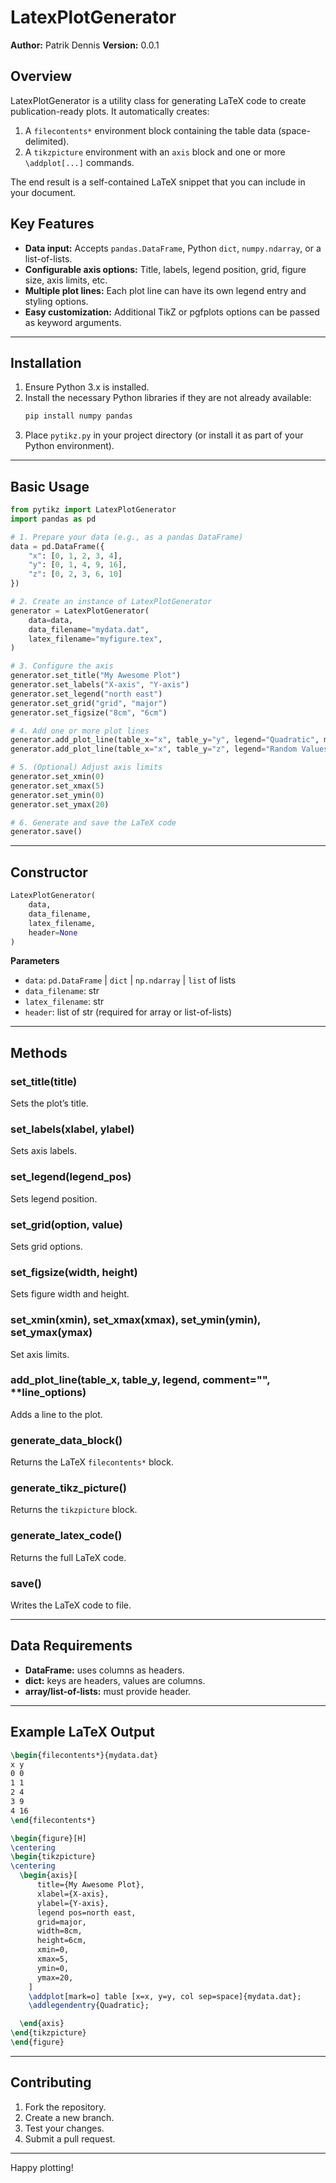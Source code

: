 # LatexPlotGenerator

**Author:** Patrik Dennis
**Version:** 0.0.1

## Overview

LatexPlotGenerator is a utility class for generating LaTeX code to create publication-ready plots. It automatically creates:

1. A `filecontents*` environment block containing the table data (space-delimited).  
2. A `tikzpicture` environment with an `axis` block and one or more `\addplot[...]` commands.

The end result is a self-contained LaTeX snippet that you can include in your document.

## Key Features

- **Data input:** Accepts `pandas.DataFrame`, Python `dict`, `numpy.ndarray`, or a list-of-lists.
- **Configurable axis options:** Title, labels, legend position, grid, figure size, axis limits, etc.
- **Multiple plot lines:** Each plot line can have its own legend entry and styling options.
- **Easy customization:** Additional TikZ or pgfplots options can be passed as keyword arguments.

---

## Installation

1. Ensure Python 3.x is installed.
2. Install the necessary Python libraries if they are not already available:
   ```bash
   pip install numpy pandas
   ```
3. Place `pytikz.py` in your project directory (or install it as part of your Python environment).

---

## Basic Usage

```python
from pytikz import LatexPlotGenerator
import pandas as pd

# 1. Prepare your data (e.g., as a pandas DataFrame)
data = pd.DataFrame({
    "x": [0, 1, 2, 3, 4],
    "y": [0, 1, 4, 9, 16],
    "z": [0, 2, 3, 6, 10]
})

# 2. Create an instance of LatexPlotGenerator
generator = LatexPlotGenerator(
    data=data,
    data_filename="mydata.dat",
    latex_filename="myfigure.tex",
)

# 3. Configure the axis
generator.set_title("My Awesome Plot")
generator.set_labels("X-axis", "Y-axis")
generator.set_legend("north east")
generator.set_grid("grid", "major")
generator.set_figsize("8cm", "6cm")

# 4. Add one or more plot lines
generator.add_plot_line(table_x="x", table_y="y", legend="Quadratic", mark="o")
generator.add_plot_line(table_x="x", table_y="z", legend="Random Values", mark="*", color="red", thick=True)

# 5. (Optional) Adjust axis limits
generator.set_xmin(0)
generator.set_xmax(5)
generator.set_ymin(0)
generator.set_ymax(20)

# 6. Generate and save the LaTeX code
generator.save()
```

---

## Constructor

```python
LatexPlotGenerator(
    data,
    data_filename,
    latex_filename,
    header=None
)
```

**Parameters**  
- `data`: `pd.DataFrame` | `dict` | `np.ndarray` | `list` of lists  
- `data_filename`: str  
- `latex_filename`: str  
- `header`: list of str (required for array or list-of-lists)

---

## Methods

### set_title(title)
Sets the plot’s title.

### set_labels(xlabel, ylabel)
Sets axis labels.

### set_legend(legend_pos)
Sets legend position.

### set_grid(option, value)
Sets grid options.

### set_figsize(width, height)
Sets figure width and height.

### set_xmin(xmin), set_xmax(xmax), set_ymin(ymin), set_ymax(ymax)
Set axis limits.

### add_plot_line(table_x, table_y, legend, comment="", **line_options)
Adds a line to the plot.

### generate_data_block()
Returns the LaTeX `filecontents*` block.

### generate_tikz_picture()
Returns the `tikzpicture` block.

### generate_latex_code()
Returns the full LaTeX code.

### save()
Writes the LaTeX code to file.

---

## Data Requirements

- **DataFrame:** uses columns as headers.
- **dict:** keys are headers, values are columns.
- **array/list-of-lists:** must provide header.

---

## Example LaTeX Output

```latex
\begin{filecontents*}{mydata.dat}
x y
0 0
1 1
2 4
3 9
4 16
\end{filecontents*}

\begin{figure}[H]
\centering
\begin{tikzpicture}
\centering
  \begin{axis}[
      title={My Awesome Plot},
      xlabel={X-axis},
      ylabel={Y-axis},
      legend pos=north east,
      grid=major,
      width=8cm,
      height=6cm,
      xmin=0,
      xmax=5,
      ymin=0,
      ymax=20,
    ]
    \addplot[mark=o] table [x=x, y=y, col sep=space]{mydata.dat};
    \addlegendentry{Quadratic};

  \end{axis}
\end{tikzpicture}
\end{figure}
```

---

## Contributing

1. Fork the repository.
2. Create a new branch.
3. Test your changes.
4. Submit a pull request.

---


Happy plotting!
